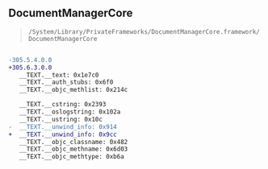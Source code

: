## DocumentManagerCore

> `/System/Library/PrivateFrameworks/DocumentManagerCore.framework/DocumentManagerCore`

```diff

-305.5.4.0.0
+305.6.3.0.0
   __TEXT.__text: 0x1e7c0
   __TEXT.__auth_stubs: 0x6f0
   __TEXT.__objc_methlist: 0x214c

   __TEXT.__cstring: 0x2393
   __TEXT.__oslogstring: 0x102a
   __TEXT.__ustring: 0x10c
-  __TEXT.__unwind_info: 0x914
+  __TEXT.__unwind_info: 0x9cc
   __TEXT.__objc_classname: 0x482
   __TEXT.__objc_methname: 0x6d03
   __TEXT.__objc_methtype: 0xb6a

```
